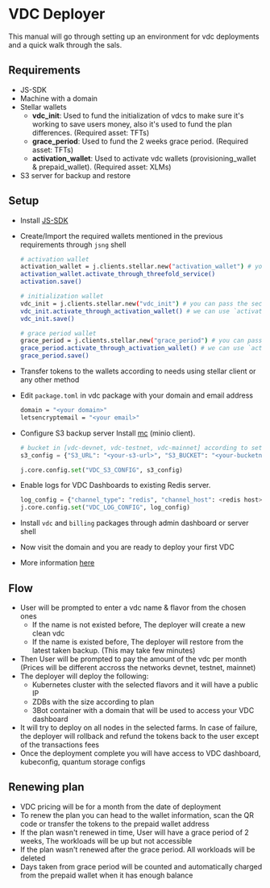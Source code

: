 # VDC Deployer

This manual will go through setting up an environment for vdc deployments and a quick walk through the sals.

## Requirements

- JS-SDK
- Machine with a domain
- Stellar wallets
  - **vdc_init**: Used to fund the initialization of vdcs to make sure it's working to save users money, also it's used to fund the plan differences. (Required asset: TFTs)
  - **grace_period**: Used to fund the 2 weeks grace period. (Required asset: TFTs)
  - **activation_wallet**: Used to activate vdc wallets (provisioning_wallet & prepaid_wallet). (Required asset: XLMs)
- S3 server for backup and restore

## Setup

- Install [JS-SDK](https://threefoldtech.github.io/js-sdk/wiki/#/./quick_start)
- Create/Import the required wallets mentioned in the previous requirements through `jsng` shell

  ```bash
  # activation wallet
  activation_wallet = j.clients.stellar.new("activation_wallet") # you can pass the secret if you have a wallet already, and skip the activation step
  activation_wallet.activate_through_threefold_service()
  activation.save()

  # initialization wallet
  vdc_init = j.clients.stellar.new("vdc_init") # you can pass the secret if you have a wallet already, and skip the activation step
  vdc_init.activate_through_activation_wallet() # we can use `activate_through_threefold_service() too but not available all the time
  vdc_init.save()

  # grace period wallet
  grace_period = j.clients.stellar.new("grace_period") # you can pass the secret if you have a wallet already, and skip the activation step
  grace_period.activate_through_activation_wallet() # we can use `activate_through_threefold_service() too but not available all the time
  grace_period.save()
  ```

- Transfer tokens to the wallets according to needs using stellar client or any other method
- Edit `package.toml` in vdc package with your domain and email address

  ```bash
  domain = "<your domain>"
  letsencryptemail = "<your email>"
  ```

- Configure S3 backup server
  Install [mc](https://docs.min.io/docs/minio-client-quickstart-guide.html) (minio client).

  ```python
  # bucket in [vdc-devnet, vdc-testnet, vdc-mainnet] according to setup
  s3_config = {"S3_URL": "<your-s3-url>", "S3_BUCKET": "<your-bucketname>", "S3_AK": "<your-access-key>", "S3_SK": "<your-secret-key>"}

  j.core.config.set("VDC_S3_CONFIG", s3_config)
  ```

- Enable logs for VDC Dashboards to existing Redis server.

  ```python
  log_config = {"channel_type": "redis", "channel_host": <redis host>, "channel_port": <redis port>}
  j.core.config.set("VDC_LOG_CONFIG", log_config)

- Install `vdc` and `billing` packages through admin dashboard or server shell
- Now visit the domain and you are ready to deploy your first VDC
- More information [here](https://vdc.threefold.io/)

## Flow

- User will be prompted to enter a vdc name & flavor from the chosen ones
  - If the name is not existed before, The deployer will create a new clean vdc
  - If the name is existed before, The deployer will restore from the latest taken backup. (This may take few minutes)
- Then User will be prompted to pay the amount of the vdc per month (Prices will be different accross the networks devnet, testnet, mainnet)
- The deployer will deploy the following:
  - Kubernetes cluster with the selected flavors and it will have a public IP
  - ZDBs with the size according to plan
  - 3Bot container with a domain that will be used to access your VDC dashboard
- It will try to deploy on all nodes in the selected farms. In case of failure, the deployer will rollback and refund the tokens back to the user except of the transactions fees
- Once the deployment complete you will have access to VDC dashboard, kubeconfig, quantum storage configs

## Renewing plan

- VDC pricing will be for a month from the date of deployment
- To renew the plan you can head to the wallet information, scan the QR code or transfer the tokens to the prepaid wallet address
- If the plan wasn't renewed in time, User will have a grace period of 2 weeks, The workloads will be up but not accessible
- If the plan wasn't renewed after the grace period. All workloads will be deleted
- Days taken from grace period will be counted and automatically charged from the prepaid wallet when it has enough balance
